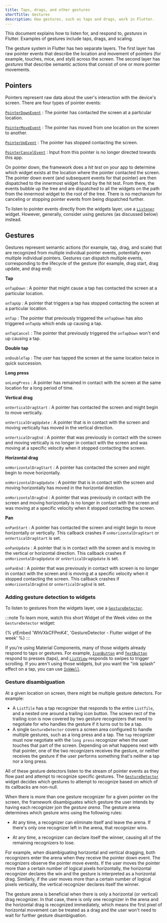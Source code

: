 ```yaml
---
title: Taps, drags, and other gestures
shortTitle: Gestures
description: How gestures, such as taps and drags, work in Flutter.
---
```


This document explains how to listen for, and respond to,
_gestures_ in Flutter.
Examples of gestures include taps, drags, and scaling.

The gesture system in Flutter has two separate layers.
The first layer has raw pointer events that describe
the location and movement of pointers (for example,
touches, mice, and styli) across the screen.
The second layer has _gestures_ that describe semantic
actions that consist of one or more pointer movements.

## Pointers

Pointers represent raw data about the user's interaction
with the device's screen.
There are four types of pointer events:

[`PointerDownEvent`][]
: The pointer has contacted the screen at a particular location.

[`PointerMoveEvent`][]
: The pointer has moved from one location on the screen to another.

[`PointerUpEvent`][]
: The pointer has stopped contacting the screen.

[`PointerCancelEvent`][]
: Input from this pointer is no longer directed towards this app.

On pointer down, the framework does a _hit test_ on your app
to determine which widget exists at the location where the
pointer contacted the screen. The pointer down event
(and subsequent events for that pointer) are then dispatched
to the innermost widget found by the hit test.
From there, the events bubble up the tree and are dispatched
to all the widgets on the path from the innermost
widget to the root of the tree. There is no mechanism for
canceling or stopping pointer events from being dispatched further.

To listen to pointer events directly from the widgets layer, use a
[`Listener`][] widget. However, generally,
consider using gestures (as discussed below) instead.

[`Listener`]: {{site.api}}/flutter/widgets/Listener-class.html
[`PointerCancelEvent`]: {{site.api}}/flutter/gestures/PointerCancelEvent-class.html
[`PointerDownEvent`]: {{site.api}}/flutter/gestures/PointerDownEvent-class.html
[`PointerMoveEvent`]: {{site.api}}/flutter/gestures/PointerMoveEvent-class.html
[`PointerUpEvent`]: {{site.api}}/flutter/gestures/PointerUpEvent-class.html

## Gestures

Gestures represent semantic actions (for example, tap, drag,
and scale) that are recognized from multiple individual pointer
events, potentially even multiple individual pointers.
Gestures can dispatch multiple events, corresponding to the
lifecycle of the gesture (for example, drag start,
drag update, and drag end):

**Tap**

`onTapDown`
: A pointer that might cause a tap has contacted
  the screen at a particular location.

`onTapUp`
: A pointer that triggers a tap has stopped contacting
  the screen at a particular location.

`onTap`
: The pointer that previously triggered the `onTapDown`
  has also triggered `onTapUp` which ends up causing a tap.

`onTapCancel`
: The pointer that previously triggered the `onTapDown`
  won't end up causing a tap.

**Double tap**

`onDoubleTap`
: The user has tapped the screen at the same location twice in
  quick succession.

**Long press**

`onLongPress`
: A pointer has remained in contact with the
  screen at the same location for a long period of time.

**Vertical drag**

`onVerticalDragStart`
: A pointer has contacted the screen and might begin to
  move vertically.

`onVerticalDragUpdate`
: A pointer that is in contact with the screen and
    moving vertically has moved in the vertical direction.

`onVerticalDragEnd`
: A pointer that was previously in contact with the screen
    and moving vertically is no longer in contact with the
    screen and was moving at a specific velocity when it
    stopped contacting the screen.

**Horizontal drag**

`onHorizontalDragStart`
: A pointer has contacted the screen and might begin to
  move horizontally.

`onHorizontalDragUpdate`
: A pointer that is in contact with the screen and
  moving horizontally has moved in the horizontal direction.

`onHorizontalDragEnd`
: A pointer that was previously in contact with the
  screen and moving horizontally is no longer in contact
  with the screen and was moving at a specific velocity
  when it stopped contacting the screen.

**Pan**

`onPanStart`
: A pointer has contacted the screen and might begin to move
  horizontally or vertically. This callback crashes if
  `onHorizontalDragStart` or `onVerticalDragStart` is set.

`onPanUpdate`
: A pointer that is in contact with the screen and is moving
  in the vertical or horizontal direction. This callback
  crashes if `onHorizontalDragUpdate` or `onVerticalDragUpdate`
  is set.

`onPanEnd`
: A pointer that was previously in contact with screen
  is no longer in contact with the screen and is moving
  at a specific velocity when it stopped contacting the screen.
  This callback crashes if `onHorizontalDragEnd` or
  `onVerticalDragEnd` is set.

### Adding gesture detection to widgets

To listen to gestures from the widgets layer,
use a [`GestureDetector`][].

:::note
To learn more, watch this short
Widget of the Week video on the `GestureDetector` widget:

{% ytEmbed 'WhVXkCFPmK4', 'GestureDetector - Flutter widget of the week' %}
:::

If you're using Material Components,
many of those widgets already respond to taps or gestures.
For example, [`IconButton`][] and [`TextButton`][]
respond to presses (taps), and [`ListView`][]
responds to swipes to trigger scrolling.
If you aren't using those widgets, but you want the
"ink splash" effect on a tap, you can use [`InkWell`][].

[`GestureDetector`]: {{site.api}}/flutter/widgets/GestureDetector-class.html
[`IconButton`]: {{site.api}}/flutter/material/IconButton-class.html
[`InkWell`]: {{site.api}}/flutter/material/InkWell-class.html
[`ListView`]: {{site.api}}/flutter/widgets/ListView-class.html
[`TextButton`]: {{site.api}}/flutter/material/TextButton-class.html

### Gesture disambiguation

At a given location on screen,
there might be multiple gesture detectors.
For example:

* A `ListTile` has a tap recognizer that responds
  to the entire `ListTile`, and a nested one around
  a trailing icon button. The screen rect of the
  trailing icon is now covered by two gesture
  recognizers that need to negotiate for who handles
  the gesture if it turns out to be a tap.
* A single `GestureDetector` covers a screen area
  configured to handle multiple gestures,
  such as a long press and a tap.
  The `tap` recognizer must now negotiate
  with the `long press` recognizer when
  the user touches that part of the screen.
  Depending on what happens next with that pointer,
  one of the two recognizers receives the gesture,
  or neither receives the gesture if the user
  performs something that's neither a tap nor a long press.

All of these gesture detectors listen to the stream
of pointer events as they flow past and attempt to recognize
specific gestures. The [`GestureDetector`] widget decides
which gestures to attempt to recognize based on which of its
callbacks are non-null.

When there is more than one gesture recognizer for a given
pointer on the screen, the framework disambiguates which
gesture the user intends by having each recognizer join
the _gesture arena_. The gesture arena determines which
gesture wins using the following rules:

* At any time, a recognizer can eliminate itself and leave the
  arena. If there's only one recognizer left in the arena,
  that recognizer wins.

* At any time, a recognizer can declare itself the winner,
  causing all of the remaining recognizers to lose.

For example, when disambiguating horizontal and vertical dragging,
both recognizers enter the arena when they receive the pointer
down event. The recognizers observe the pointer move events.
If the user moves the pointer more than a certain number of
logical pixels horizontally, the horizontal recognizer declares
the win and the gesture is interpreted as a horizontal drag.
Similarly, if the user moves more than a certain number of logical
pixels vertically, the vertical recognizer declares itself the winner.

The gesture arena is beneficial when there is only a horizontal
(or vertical) drag recognizer. In that case, there is only one
recognizer in the arena and the horizontal drag is recognized
immediately, which means the first pixel of horizontal movement
can be treated as a drag and the user won't need to wait for
further gesture disambiguation.
